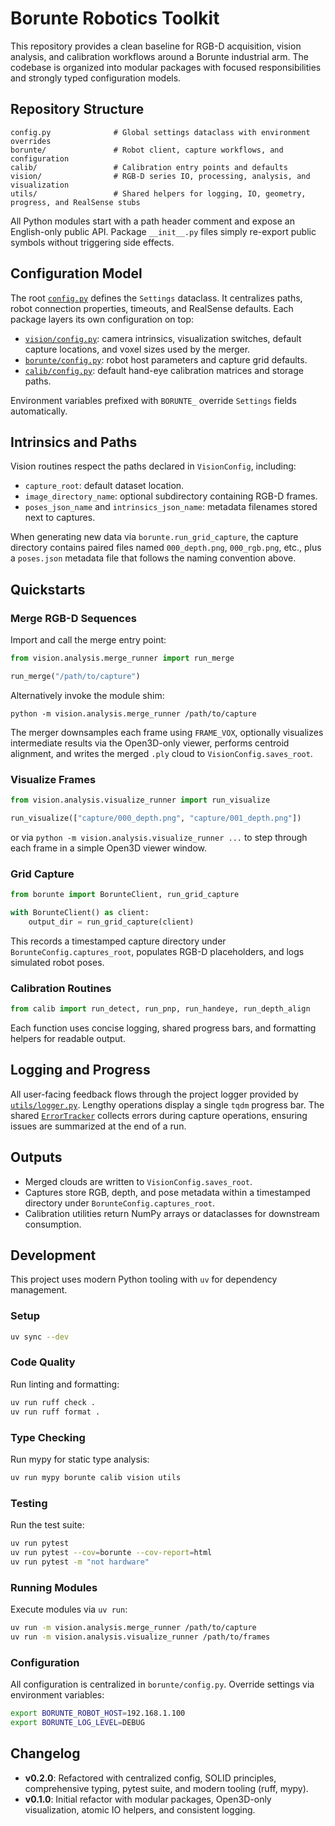 # Borunte Robotics Toolkit

This repository provides a clean baseline for RGB-D acquisition, vision analysis, and calibration
workflows around a Borunte industrial arm. The codebase is organized into modular packages with
focused responsibilities and strongly typed configuration models.

## Repository Structure

```
config.py              # Global settings dataclass with environment overrides
borunte/               # Robot client, capture workflows, and configuration
calib/                 # Calibration entry points and defaults
vision/                # RGB-D series IO, processing, analysis, and visualization
utils/                 # Shared helpers for logging, IO, geometry, progress, and RealSense stubs
```

All Python modules start with a path header comment and expose an English-only public API. Package
`__init__.py` files simply re-export public symbols without triggering side effects.

## Configuration Model

The root [`config.py`](config.py) defines the `Settings` dataclass. It centralizes paths, robot
connection properties, timeouts, and RealSense defaults. Each package layers its own configuration on
top:

- [`vision/config.py`](vision/config.py): camera intrinsics, visualization switches, default capture
  locations, and voxel sizes used by the merger.
- [`borunte/config.py`](borunte/config.py): robot host parameters and capture grid defaults.
- [`calib/config.py`](calib/config.py): default hand-eye calibration matrices and storage paths.

Environment variables prefixed with `BORUNTE_` override `Settings` fields automatically.

## Intrinsics and Paths

Vision routines respect the paths declared in `VisionConfig`, including:

- `capture_root`: default dataset location.
- `image_directory_name`: optional subdirectory containing RGB-D frames.
- `poses_json_name` and `intrinsics_json_name`: metadata filenames stored next to captures.

When generating new data via `borunte.run_grid_capture`, the capture directory contains paired files
named `000_depth.png`, `000_rgb.png`, etc., plus a `poses.json` metadata file that follows the naming
convention above.

## Quickstarts

### Merge RGB-D Sequences

Import and call the merge entry point:

```python
from vision.analysis.merge_runner import run_merge

run_merge("/path/to/capture")
```

Alternatively invoke the module shim:

```
python -m vision.analysis.merge_runner /path/to/capture
```

The merger downsamples each frame using `FRAME_VOX`, optionally visualizes intermediate results via
the Open3D-only viewer, performs centroid alignment, and writes the merged `.ply` cloud to
`VisionConfig.saves_root`.

### Visualize Frames

```python
from vision.analysis.visualize_runner import run_visualize

run_visualize(["capture/000_depth.png", "capture/001_depth.png"])
```

or via `python -m vision.analysis.visualize_runner ...` to step through each frame in a simple
Open3D viewer window.

### Grid Capture

```python
from borunte import BorunteClient, run_grid_capture

with BorunteClient() as client:
    output_dir = run_grid_capture(client)
```

This records a timestamped capture directory under `BorunteConfig.captures_root`, populates RGB-D
placeholders, and logs simulated robot poses.

### Calibration Routines

```python
from calib import run_detect, run_pnp, run_handeye, run_depth_align
```

Each function uses concise logging, shared progress bars, and formatting helpers for readable output.

## Logging and Progress

All user-facing feedback flows through the project logger provided by [`utils/logger.py`](utils/logger.py).
Lengthy operations display a single `tqdm` progress bar. The shared [`ErrorTracker`](utils/error_tracker.py)
collects errors during capture operations, ensuring issues are summarized at the end of a run.

## Outputs

- Merged clouds are written to `VisionConfig.saves_root`.
- Captures store RGB, depth, and pose metadata within a timestamped directory under
  `BorunteConfig.captures_root`.
- Calibration utilities return NumPy arrays or dataclasses for downstream consumption.

## Development

This project uses modern Python tooling with `uv` for dependency management.

### Setup

```bash
uv sync --dev
```

### Code Quality

Run linting and formatting:

```bash
uv run ruff check .
uv run ruff format .
```

### Type Checking

Run mypy for static type analysis:

```bash
uv run mypy borunte calib vision utils
```

### Testing

Run the test suite:

```bash
uv run pytest
uv run pytest --cov=borunte --cov-report=html
uv run pytest -m "not hardware"
```

### Running Modules

Execute modules via `uv run`:

```bash
uv run -m vision.analysis.merge_runner /path/to/capture
uv run -m vision.analysis.visualize_runner /path/to/frames
```

### Configuration

All configuration is centralized in `borunte/config.py`. Override settings via environment variables:

```bash
export BORUNTE_ROBOT_HOST=192.168.1.100
export BORUNTE_LOG_LEVEL=DEBUG
```

## Changelog

- **v0.2.0**: Refactored with centralized config, SOLID principles, comprehensive typing, pytest suite, and modern tooling (ruff, mypy).
- **v0.1.0**: Initial refactor with modular packages, Open3D-only visualization, atomic IO helpers, and consistent logging.
